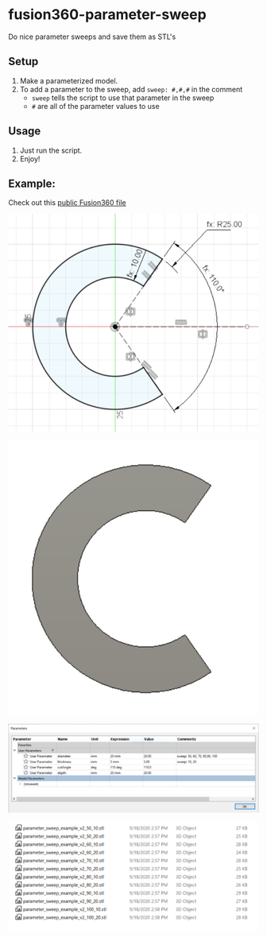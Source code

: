 # fusion360-parameter-sweep
Do nice parameter sweeps and save them as STL's

## Setup
1. Make a parameterized model.
2. To add a parameter to the sweep, add `sweep: #,#,#` in the comment
    - `sweep` tells the script to use that parameter in the sweep
    - `#` are all of the parameter values to use

## Usage
1. Just run the script.
2. Enjoy!

## Example:
Check out this [public Fusion360 file](https://a360.co/3ccKL1B)

![Image of Sketch](https://github.com/cbteeple/fusion360-parameter-sweep/raw/master/img/sketch.PNG)

![Image of Model](https://github.com/cbteeple/fusion360-parameter-sweep/raw/master/img/model.PNG)

![Image of Parameters Window](https://github.com/cbteeple/fusion360-parameter-sweep/raw/master/img/parameter_box.PNG)

![Several Objects Saved](https://github.com/cbteeple/fusion360-parameter-sweep/raw/master/img/objects.PNG)
